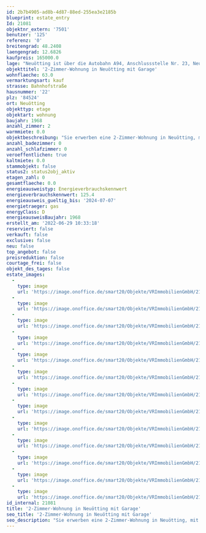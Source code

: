 ```yaml
---
id: 2b7b4905-ad8b-4d87-88ed-255ea3e2185b
blueprint: estate_entry
Id: 21081
objektnr_extern: '7501'
benutzer: '125'
referenz: '0'
breitengrad: 48.2408
laengengrad: 12.6826
kaufpreis: 165000.0
lage: "Neuötting ist über die Autobahn A94, Anschlussstelle Nr. 23, Neuötting, die Bundesstraßen B299 und B588 an das übergeordnete Straßennetz angeschlossen. Eine Anbindung an das regionale Straßennetz erfolgt über die Staatsstraßen S2550, S2107 und S2108. In Eisenfeld, rd. 2 km vom Zentrum entfernt befindet sich der von der Südostbayernbahn betriebene Bahnhof Neuötting an der Bahnstrecke Mühldorf-Simbach am Inn. \r\nÖffentliche Busverbindungen sind im Stadtbereich Neuötting und zu den umliegenden Städten/Orten gegeben. Die Stadt Neuötting liegt rd. zwei Kilometer nördlich des bekannten Wallfahrtsorts Altötting, rund 70 km nördlich von Salzburg, rund 80 km südwestlich von Passau und knapp 100 km östlich von München. Spezialmärkte mit einem umfangreichen Angebot für Haus, Garten und Technik findet man in den neuen Gewerbegebieten wie z.B. Herbgraben, Inn-Center und Eisenfeld.\r\nAls größere Gewerbebetriebe sind die Firmen Alt-Neuöttinger Betonstahl, Altmannshofer Spedition, Freudlsperger Beton- und Kieswerk, Galaxis Showtechnik, Maierhofer Spenglerei und Metallbedachungen, Müllerbräu, Ober Schreiner, Zeiler Elektrotechnik und Zumüller (Lagerhallen) zu nennen. \r\nAls größere Einzelhandelsunternehmen sind C & A, DM (Drogeriemarkt), Edeka, Enzinger (Elektromarkt), Ganzbeck (Modehaus), XXXL Lutz/Hiendl (Möbelmarkt), K&L (Bekleidung), Kasberger (Baustoffhandel), Leiss (Eisenwaren), Modlmair Intersport, Müller (Drogeriemarkt), REWE, Rupprecht (Buchhandlung) und Rossmann (Drogeriemarkt) vor Ort.\r\nEin umfassendes Bildungsangebot für alle Altersstufen ist selbstverständlich vorhanden. Vom Kinderhort, Kindergarten, Grund- und Hauptschule bis hin zu Fachschulen für Altenpflege, Umwelttechnik, Landwirtschaft und Hotelfach sind zu nennen. Das Schulzentrum mit allen weiterführenden Schulen liegt zentral zwischen den Städten Neuötting und Altötting.\r\nDie Natur kann man bei ausgedienten Spaziergängen und Wanderungen genießen. Im Sommer laden malerisch gelegene Naturseen zum Baden ein. Hier ist im Winter Eisstockschießen und Eislaufen angesagt. Auf Tennisplätzen und in anderen Sporteinrichtungen trifft man sich zum Spiel und Wettkampf. Die Kinder und Jugendliche können sich auf zahlreichen Spielplätzen und Bolzplätzen sowie einer Go-Kart-Bahn austoben. Für den Winter kann man einen Besuch des Kreishallenbades mit Sauna und Solarium oder eine Wanderung durch die stillen und romantischen Innauen empfehlen. \r\nAktuell hat Neuötting rund 9.000 Einwohner."
objekttitel: '2-Zimmer-Wohnung in Neuötting mit Garage'
wohnflaeche: 63.0
vermarktungsart: kauf
strasse: Bahnhofstraße
hausnummer: '22'
plz: '84524'
ort: Neuötting
objekttyp: etage
objektart: wohnung
baujahr: 1968
anzahl_zimmer: 2
warmmiete: 0.0
objektbeschreibung: "Sie erwerben eine 2-Zimmer-Wohnung in Neuötting, mit etwa 63 m² im 5. Obergeschoss einer Wohnanlage mit Baujahr 1968. \r\n\r\nRechterhand vom Eingangsbereich befindet sich eine kleine Abstellnische. Im Anschluss daran kommt das Bad mit Badewanne, Toilette und Waschbecken, leider ohne Fenster. Das Bad ist noch Original aus dem Baujahr.\r\nIm Schlafzimmer und im Wohnzimmer wurden bereits gepflegte Laminatböden verlegt.  In der Küche findet man einen Vinyl-Boden vor. Die Küche gehört den Mietern. \r\nDie Fenster sind aus Kunststoff. \r\n\r\nDie Wohnfläche von ca. 63 m² verteilt sich wie folgt:\r\nWohnzimmer: ca. 21,9 m²\r\nKochen: ca. 9,5 m²\r\nSchlafen: ca. 14,8 m²\r\nBad: ca. 4,9 m²\r\nAbstellnische: ca. 1,2 m²\r\nFlur: ca. 7,6 m²\r\nLoggia: ca. 2,3 m²\r\n\r\n\r\nDie Mieter sind bereits seit vielen Jahren in der Wohnung und würden sich freuen, wenn das Mietverhältnis mit ihnen weitergeführt wird.\r\n\r\nZur Wohnung gehört 1 Kellerabteil. \r\n\r\nEin Garagenstellplatz rundet das Angebot ab, ist aber anderweitig vermietet.\r\n\r\nDas monatliche Hausgeld beträgt aktuell € 172,00. Die Rücklage anteilig für die Wohnung mit Garage € 1.894,22."
anzahl_badezimmer: 0
anzahl_schlafzimmer: 0
veroeffentlichen: true
kaltmiete: 0.0
stammobjekt: false
status2: status2obj_aktiv
etagen_zahl: 0
gesamtflaeche: 0.0
energieausweistyp: Energieverbrauchskennwert
energieverbrauchskennwert: 125.4
energieausweis_gueltig_bis: '2024-07-07'
energietraeger: gas
energyClass: D
energieausweisBaujahr: 1968
erstellt_am: '2022-06-29 10:33:18'
reserviert: false
verkauft: false
exclusive: false
neu: false
top_angebot: false
preisreduktion: false
courtage_frei: false
objekt_des_tages: false
estate_images:
  -
    type: image
    url: 'https://image.onoffice.de/smart20/Objekte/VRImmobilienGmbH/21081/261eb45d-f676-4099-8c3b-a59e3efb713c.jpg'
  -
    type: image
    url: 'https://image.onoffice.de/smart20/Objekte/VRImmobilienGmbH/21081/4dcde325-cc76-4068-8f6d-f370d3d75bab.jpg'
  -
    type: image
    url: 'https://image.onoffice.de/smart20/Objekte/VRImmobilienGmbH/21081/bab65ec4-6002-4d19-89db-228581606218.jpg'
  -
    type: image
    url: 'https://image.onoffice.de/smart20/Objekte/VRImmobilienGmbH/21081/c1b3e2eb-5281-4b9b-81ea-d063ff45621c.jpg'
  -
    type: image
    url: 'https://image.onoffice.de/smart20/Objekte/VRImmobilienGmbH/21081/0dcb1e19-1b8e-4f3b-b608-fcb07d4f0269.jpg'
  -
    type: image
    url: 'https://image.onoffice.de/smart20/Objekte/VRImmobilienGmbH/21081/26e22ec3-0129-44e5-acfe-15909907ba41.jpg'
  -
    type: image
    url: 'https://image.onoffice.de/smart20/Objekte/VRImmobilienGmbH/21081/8e58ef4c-be16-4451-b979-9ee7bbd27bd4.jpg'
  -
    type: image
    url: 'https://image.onoffice.de/smart20/Objekte/VRImmobilienGmbH/21081/87155cd3-41d0-4608-932d-9ba49b6de654.jpg'
  -
    type: image
    url: 'https://image.onoffice.de/smart20/Objekte/VRImmobilienGmbH/21081/3e4a4e5a-5c64-4b20-a62e-fa1313e62c47.jpg'
  -
    type: image
    url: 'https://image.onoffice.de/smart20/Objekte/VRImmobilienGmbH/21081/43a8ea07-86dc-47c1-acf5-e82bd479c76b.jpg'
  -
    type: image
    url: 'https://image.onoffice.de/smart20/Objekte/VRImmobilienGmbH/21081/1012dd88-71a6-4fce-9242-666e0b2454c6.jpg'
  -
    type: image
    url: 'https://image.onoffice.de/smart20/Objekte/VRImmobilienGmbH/21081/337abd59-8e66-46cd-9cb3-10384eb507b4.jpg'
  -
    type: image
    url: 'https://image.onoffice.de/smart20/Objekte/VRImmobilienGmbH/21081/ea3e7d05-87e4-45d4-a80a-94a0dde749cc.jpg'
id_internal: 21081
title: '2-Zimmer-Wohnung in Neuötting mit Garage'
seo_title: '2-Zimmer-Wohnung in Neuötting mit Garage'
seo_description: "Sie erwerben eine 2-Zimmer-Wohnung in Neuötting, mit etwa 63 m² im 5. Obergeschoss einer Wohnanlage mit Baujahr 1968. \r\n\r\nRechterhand vom Eingangsbereich befi"
---
```

